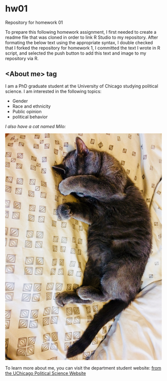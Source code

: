 

# hw01
Repository for homework 01

To prepare this following homework assignment, I first needed to create a readme file that was cloned in order to link R Studio to my repository. After formating the below text using the appropriate syntax, I double checked that I forked the repository for homework 1, I committed the text I wrote in R script, and selected the push button to add this text and image to my repository via R. 

## <**About me**> tag
I am a PhD graduate student at the University of Chicago studying political science. I am interested in the following topics:

* Gender
* Race and ethnicity
* Public opinion
* political behavior

*I also have a cat named Milo:*

![Milo](IMG_8970.jpeg)

To learn more about me, you can visit the department student website: [from the UChicago Political Science Website](http://political-science.uchicago.edu/directory/margaret-brower)


